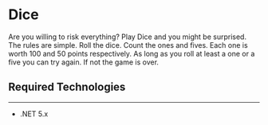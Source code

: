 # Dice

Are you willing to risk everything? Play Dice and you might be surprised.
The rules are simple. Roll the dice. Count the ones and fives. Each one is
worth 100 and 50 points respectively. As long as you roll at least a one or a
five you can try again. If not the game is over.

## Required Technologies

---

- .NET 5.x
